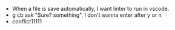 - When a file is save automatically, I want linter to run in vscode.
- g cb ask "Sure? something", I don't wanna enter after y or n
- conflict11111
